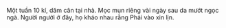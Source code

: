 Một tuần 10 kí, dăm cân tại nhà.
Mọc mụn riêng vài ngày sau da mướt ngọc ngà.
Người người ở đây, họ kháo nhau rằng
Phải vào xin lịn.